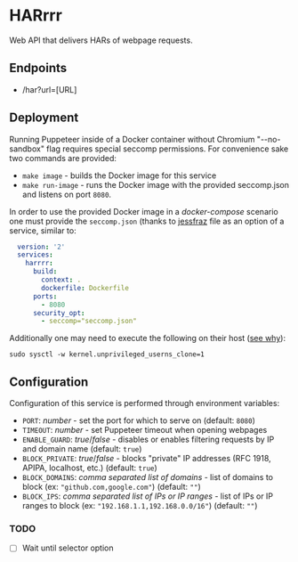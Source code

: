 # HARrrr

Web API that delivers HARs of webpage requests.

## Endpoints

* /har?url=[URL]

## Deployment

Running Puppeteer inside of a Docker container without Chromium "--no-sandbox" flag requires special seccomp permissions. For convenience sake two commands are provided:

* `make image` - builds the Docker image for this service
* `make run-image` - runs the Docker image with the provided seccomp.json and listens on port `8080`.

In order to use the provided Docker image in a _docker-compose_ scenario one must provide the `seccomp.json` (thanks to [jessfraz](https://github.com/jessfraz/dotfiles/blob/master/etc/docker/seccomp/chrome.json) file as an option of a service, similar to:

```yaml
  version: '2'
  services:
    harrrr:
      build:
        context: .
        dockerfile: Dockerfile
      ports:
        - 8080
      security_opt:
        - seccomp="seccomp.json"
```

Additionally one may need to execute the following on their host ([see why](https://github.com/puppeteer/puppeteer/blob/main/docs/troubleshooting.md#recommended-enable-user-namespace-cloning)):

```shell
sudo sysctl -w kernel.unprivileged_userns_clone=1
```

## Configuration

Configuration of this service is performed through environment variables:

* `PORT`: _number_ - set the port for which to serve on (default: `8080`)
* `TIMEOUT`: _number_ - set Puppeteer timeout when opening webpages
* `ENABLE_GUARD`: _true_/_false_ - disables or enables filtering requests by IP and domain name (default: `true`)
* `BLOCK_PRIVATE`: _true_/_false_ - blocks "private" IP addresses (RFC 1918, APIPA, localhost, etc.) (default: `true`)
* `BLOCK_DOMAINS`: _comma separated list of domains_ - list of domains to block (ex: `"github.com,google.com"`) (default: `""`)
* `BLOCK_IPS`: _comma separated list of IPs or IP ranges_ - list of IPs or IP ranges to block (ex: `"192.168.1.1,192.168.0.0/16"`) (default: `""`)

### TODO

* [ ] Wait until selector option
